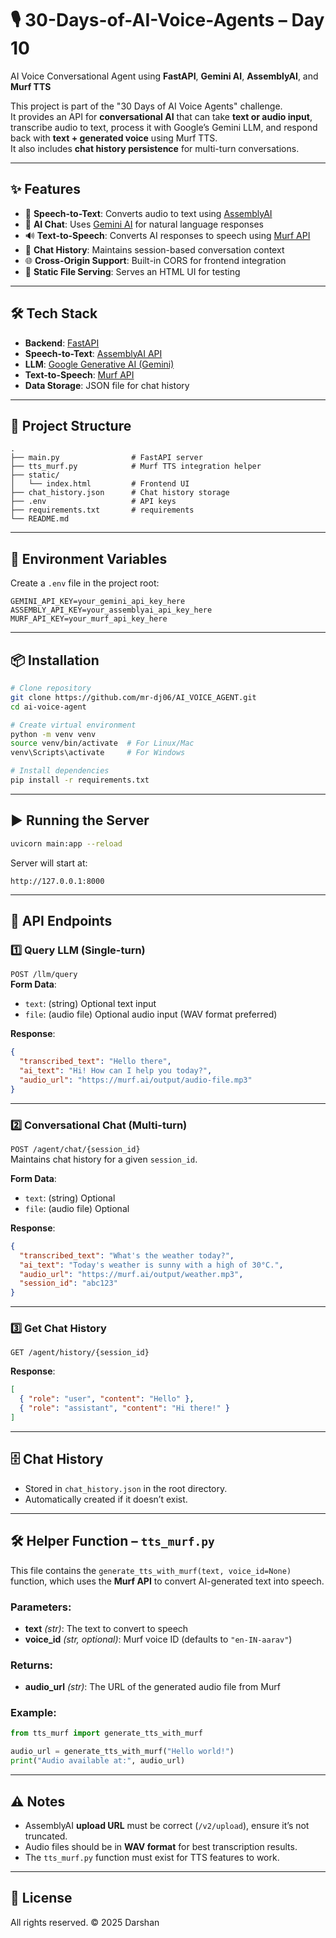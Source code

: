 # 🎙️ 30-Days-of-AI-Voice-Agents – Day 10  
AI Voice Conversational Agent using **FastAPI**, **Gemini AI**, **AssemblyAI**, and **Murf TTS**  

This project is part of the "30 Days of AI Voice Agents" challenge.  
It provides an API for **conversational AI** that can take **text or audio input**, transcribe audio to text, process it with Google’s Gemini LLM, and respond back with **text + generated voice** using Murf TTS.  
It also includes **chat history persistence** for multi-turn conversations.

---

## ✨ Features
- 🎤 **Speech-to-Text**: Converts audio to text using [AssemblyAI](https://www.assemblyai.com/)  
- 🤖 **AI Chat**: Uses [Gemini AI](https://ai.google/) for natural language responses  
- 🔊 **Text-to-Speech**: Converts AI responses to speech using [Murf API](https://murf.ai/)  
- 💬 **Chat History**: Maintains session-based conversation context  
- 🌐 **Cross-Origin Support**: Built-in CORS for frontend integration  
- 📂 **Static File Serving**: Serves an HTML UI for testing

---

## 🛠️ Tech Stack
- **Backend**: [FastAPI](https://fastapi.tiangolo.com/)
- **Speech-to-Text**: [AssemblyAI API](https://www.assemblyai.com/)
- **LLM**: [Google Generative AI (Gemini)](https://ai.google/)
- **Text-to-Speech**: [Murf API](https://murf.ai/)
- **Data Storage**: JSON file for chat history

---

## 📂 Project Structure
```
.
├── main.py                # FastAPI server
├── tts_murf.py            # Murf TTS integration helper
├── static/
│   └── index.html         # Frontend UI
├── chat_history.json      # Chat history storage
├── .env                   # API keys
├── requirements.txt       # requirements
└── README.md
```

---

## 🔑 Environment Variables
Create a `.env` file in the project root:
```env
GEMINI_API_KEY=your_gemini_api_key_here
ASSEMBLY_API_KEY=your_assemblyai_api_key_here
MURF_API_KEY=your_murf_api_key_here
```

---

## 📦 Installation
```bash
# Clone repository
git clone https://github.com/mr-dj06/AI_VOICE_AGENT.git
cd ai-voice-agent

# Create virtual environment
python -m venv venv
source venv/bin/activate  # For Linux/Mac
venv\Scripts\activate     # For Windows

# Install dependencies
pip install -r requirements.txt
```

---

## ▶️ Running the Server
```bash
uvicorn main:app --reload
```
Server will start at:  
```
http://127.0.0.1:8000
```

---

## 📌 API Endpoints

### 1️⃣ **Query LLM (Single-turn)**  
`POST /llm/query`  
**Form Data**:
- `text`: (string) Optional text input  
- `file`: (audio file) Optional audio input (WAV format preferred)

**Response**:
```json
{
  "transcribed_text": "Hello there",
  "ai_text": "Hi! How can I help you today?",
  "audio_url": "https://murf.ai/output/audio-file.mp3"
}
```

---

### 2️⃣ **Conversational Chat (Multi-turn)**  
`POST /agent/chat/{session_id}`  
Maintains chat history for a given `session_id`.

**Form Data**:
- `text`: (string) Optional
- `file`: (audio file) Optional

**Response**:
```json
{
  "transcribed_text": "What's the weather today?",
  "ai_text": "Today's weather is sunny with a high of 30°C.",
  "audio_url": "https://murf.ai/output/weather.mp3",
  "session_id": "abc123"
}
```

---

### 3️⃣ **Get Chat History**  
`GET /agent/history/{session_id}`

**Response**:
```json
[
  { "role": "user", "content": "Hello" },
  { "role": "assistant", "content": "Hi there!" }
]
```

---

## 🗄️ Chat History
- Stored in `chat_history.json` in the root directory.
- Automatically created if it doesn’t exist.

---

## 🛠️ Helper Function – `tts_murf.py`

This file contains the `generate_tts_with_murf(text, voice_id=None)` function, which uses the **Murf API** to convert AI-generated text into speech.  

### Parameters:
- **text** *(str)*: The text to convert to speech  
- **voice_id** *(str, optional)*: Murf voice ID (defaults to `"en-IN-aarav"`)  

### Returns:
- **audio_url** *(str)*: The URL of the generated audio file from Murf

### Example:
```python
from tts_murf import generate_tts_with_murf

audio_url = generate_tts_with_murf("Hello world!")
print("Audio available at:", audio_url)
```

---

## ⚠️ Notes
- AssemblyAI **upload URL** must be correct (`/v2/upload`), ensure it’s not truncated.
- Audio files should be in **WAV format** for best transcription results.
- The `tts_murf.py` function must exist for TTS features to work.

---

## 📜 License
All rights reserved.
© 2025 Darshan